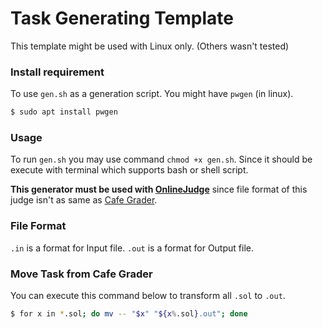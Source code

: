 # Task Generating Template

This template might be used with Linux only. (Others wasn't tested)

### Install requirement

To use ``gen.sh`` as a generation script. You might have ``pwgen`` (in linux).
```sh
$ sudo apt install pwgen
```

### Usage

To run ``gen.sh`` you may use command ``chmod +x gen.sh``. Since it should be execute with terminal which supports bash or shell script.

**This generator must be used with [OnlineJudge](https://github.com/QingdaoU/OnlineJudge)** since file format of this judge isn't as same as [Cafe Grader](https://github.com/cafe-grader-team/cafe-grader-web).

### File Format

``.in`` is a format for Input file.
``.out`` is a format for Output file.

### Move Task from Cafe Grader

You can execute this command below to transform all ``.sol`` to ``.out``.
```sh
$ for x in *.sol; do mv -- "$x" "${x%.sol}.out"; done
```
